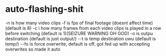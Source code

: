 # auto-flashing-shit

-n is how many video clips
-f is fps of final footage (doesnt affect time) (default is 8)
-c i how many frames from each video clips is played in a row before switching (default is 1)(SEIZURE WARNING OH GOD)
-o is outpu destination (default is just output/)
--t is temp destination uwu (default is temp/)
--fo is force overwrite, default is off, got fed up with accepting overwrites so made it auto
